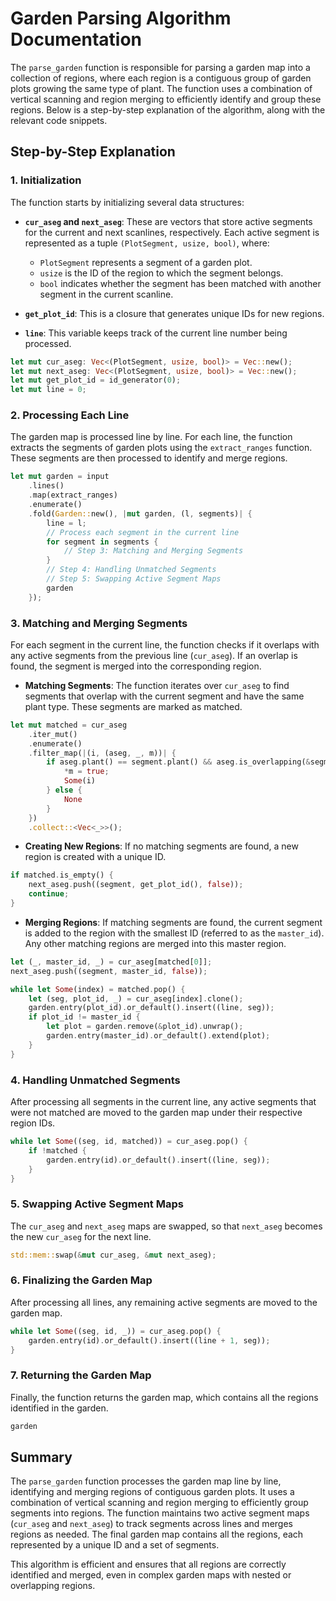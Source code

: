 # Garden Parsing Algorithm Documentation

The `parse_garden` function is responsible for parsing a garden map into a collection of regions, where each region is a contiguous group of garden plots growing the same type of plant. The function uses a combination of vertical scanning and region merging to efficiently identify and group these regions. Below is a step-by-step explanation of the algorithm, along with the relevant code snippets.

## Step-by-Step Explanation

### 1. **Initialization**

The function starts by initializing several data structures:

- **`cur_aseg` and `next_aseg`**: These are vectors that store active segments for the current and next scanlines, respectively. Each active segment is represented as a tuple `(PlotSegment, usize, bool)`, where:
  - `PlotSegment` represents a segment of a garden plot.
  - `usize` is the ID of the region to which the segment belongs.
  - `bool` indicates whether the segment has been matched with another segment in the current scanline.

- **`get_plot_id`**: This is a closure that generates unique IDs for new regions.

- **`line`**: This variable keeps track of the current line number being processed.

```rust
let mut cur_aseg: Vec<(PlotSegment, usize, bool)> = Vec::new();
let mut next_aseg: Vec<(PlotSegment, usize, bool)> = Vec::new();
let mut get_plot_id = id_generator(0);
let mut line = 0;
```

### 2. **Processing Each Line**

The garden map is processed line by line. For each line, the function extracts the segments of garden plots using the `extract_ranges` function. These segments are then processed to identify and merge regions.

```rust
let mut garden = input
    .lines()
    .map(extract_ranges)
    .enumerate()
    .fold(Garden::new(), |mut garden, (l, segments)| {
        line = l;
        // Process each segment in the current line
        for segment in segments {
            // Step 3: Matching and Merging Segments
        }
        // Step 4: Handling Unmatched Segments
        // Step 5: Swapping Active Segment Maps
        garden
    });
```

### 3. **Matching and Merging Segments**

For each segment in the current line, the function checks if it overlaps with any active segments from the previous line (`cur_aseg`). If an overlap is found, the segment is merged into the corresponding region.

- **Matching Segments**: The function iterates over `cur_aseg` to find segments that overlap with the current segment and have the same plant type. These segments are marked as matched.

```rust
let mut matched = cur_aseg
    .iter_mut()
    .enumerate()
    .filter_map(|(i, (aseg, _, m))| {
        if aseg.plant() == segment.plant() && aseg.is_overlapping(&segment) {
            *m = true;
            Some(i)
        } else {
            None
        }
    })
    .collect::<Vec<_>>();
```

- **Creating New Regions**: If no matching segments are found, a new region is created with a unique ID.

```rust
if matched.is_empty() {
    next_aseg.push((segment, get_plot_id(), false));
    continue;
}
```

- **Merging Regions**: If matching segments are found, the current segment is added to the region with the smallest ID (referred to as the `master_id`). Any other matching regions are merged into this master region.

```rust
let (_, master_id, _) = cur_aseg[matched[0]];
next_aseg.push((segment, master_id, false));

while let Some(index) = matched.pop() {
    let (seg, plot_id, _) = cur_aseg[index].clone();
    garden.entry(plot_id).or_default().insert((line, seg));
    if plot_id != master_id {
        let plot = garden.remove(&plot_id).unwrap();
        garden.entry(master_id).or_default().extend(plot);
    }
}
```

### 4. **Handling Unmatched Segments**

After processing all segments in the current line, any active segments that were not matched are moved to the garden map under their respective region IDs.

```rust
while let Some((seg, id, matched)) = cur_aseg.pop() {
    if !matched {
        garden.entry(id).or_default().insert((line, seg));
    }
}
```

### 5. **Swapping Active Segment Maps**

The `cur_aseg` and `next_aseg` maps are swapped, so that `next_aseg` becomes the new `cur_aseg` for the next line.

```rust
std::mem::swap(&mut cur_aseg, &mut next_aseg);
```

### 6. **Finalizing the Garden Map**

After processing all lines, any remaining active segments are moved to the garden map.

```rust
while let Some((seg, id, _)) = cur_aseg.pop() {
    garden.entry(id).or_default().insert((line + 1, seg));
}
```

### 7. **Returning the Garden Map**

Finally, the function returns the garden map, which contains all the regions identified in the garden.

```rust
garden
```

## Summary

The `parse_garden` function processes the garden map line by line, identifying and merging regions of contiguous garden plots. It uses a combination of vertical scanning and region merging to efficiently group segments into regions. The function maintains two active segment maps (`cur_aseg` and `next_aseg`) to track segments across lines and merges regions as needed. The final garden map contains all the regions, each represented by a unique ID and a set of segments.

This algorithm is efficient and ensures that all regions are correctly identified and merged, even in complex garden maps with nested or overlapping regions.
